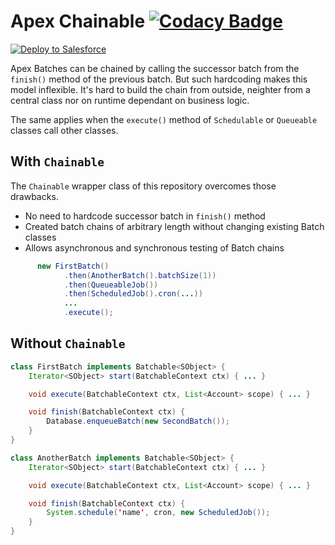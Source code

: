 # Apex Chainable [![Codacy Badge](https://app.codacy.com/project/badge/Grade/7024ec2e01c24c03a323e565e029a5a6)](https://www.codacy.com/gh/rsoesemann/apex-chainable/dashboard?utm_source=github.com&amp;utm_medium=referral&amp;utm_content=rsoesemann/apex-chainable&amp;utm_campaign=Badge_Grade)

<a href="https://githubsfdeploy.herokuapp.com?owner=rsoesemann&repo=apex-chainable-batch">
  <img alt="Deploy to Salesforce"
       src="https://raw.githubusercontent.com/afawcett/githubsfdeploy/master/src/main/webapp/resources/img/deploy.png">
</a>

Apex Batches can be chained by calling the successor batch from the `finish()` method of the previous batch. 
But such hardcoding makes this model inflexible. It's hard to build the chain from outside, neighter from a central class 
nor on runtime dependant on business logic.

The same applies when the `execute()` method of `Schedulable` or `Queueable` classes call other classes.

## With `Chainable`

The `Chainable` wrapper class of this repository overcomes those drawbacks.

 - No need to hardcode successor batch in `finish()` method
 - Created batch chains of arbitrary length without changing existing Batch classes
 - Allows asynchronous and synchronous testing of Batch chains

```java
      new FirstBatch()
            .then(AnotherBatch().batchSize(1))
            .then(QueueableJob())
            .then(ScheduledJob().cron(...))
            ...
            .execute();
```

## Without `Chainable`

```java
class FirstBatch implements Batchable<SObject> {
    Iterator<SObject> start(BatchableContext ctx) { ... }

    void execute(BatchableContext ctx, List<Account> scope) { ... }

    void finish(BatchableContext ctx) {
        Database.enqueueBatch(new SecondBatch()); 
    }
}
```

```java
class AnotherBatch implements Batchable<SObject> {
    Iterator<SObject> start(BatchableContext ctx) { ... }

    void execute(BatchableContext ctx, List<Account> scope) { ... }

    void finish(BatchableContext ctx) {
        System.schedule('name', cron, new ScheduledJob()); 
    }
}
```




